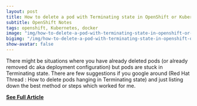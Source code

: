 ```yaml
---
layout: post
title: How to delete a pod with Terminating state in OpenShift or Kubernetes Cluster
subtitle: OpenShift Notes
tags: openshift, Kubernetes, docker
image: "img/how-to-delete-a-pod-with-terminating-state-in-openshift-or-kubernetes-cluster.jpg"
bigimg: "/img/how-to-delete-a-pod-with-terminating-state-in-openshift-or-kubernetes-cluster.jpg"
show-avatar: false
---
```


There might be situations where you have already deleted pods (or already removed dc aka deployment configuration) but pods are stuck in Terminating state. There are few suggestions if you google around (Red Hat Thread : How to delete pods hanging in Terminating state) and just listing down the best method or steps which worked for me.

**[See Full Article](https://www.techbeatly.com/2019/01/how-to-delete-a-pod-with-terminating-state-in-openshift-or-kubernetes-cluster.html/)**
